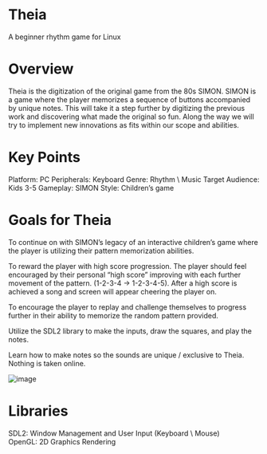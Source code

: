 # Theia
A beginner rhythm game for Linux

# Overview
Theia is the digitization of the original game from the 80s SIMON. SIMON is a game where the player memorizes a sequence of buttons accompanied by unique notes. This will take it a step further by digitizing the previous work and discovering what made the original so fun. Along the way we will try to implement new innovations as fits within our scope and abilities.

# Key Points
Platform: PC
Peripherals: Keyboard
Genre: Rhythm \ Music
Target Audience: Kids 3-5
Gameplay: SIMON
Style: Children’s game

# Goals for Theia
To continue on with SIMON’s legacy of an interactive children’s game where the player is utilizing their pattern memorization abilities. 

To reward the player with high score progression. The player should feel encouraged by their personal “high score” improving with each further movement of the pattern. (1-2-3-4 → 1-2-3-4-5). After a high score is achieved a song and screen will appear cheering the player on.

To encourage the player to replay and challenge themselves to progress further in their ability to memorize the random pattern provided.

Utilize the SDL2 library to make the inputs, draw the squares, and play the notes.

Learn how to make notes so the sounds are unique / exclusive to Theia. Nothing is taken online.

![image](https://user-images.githubusercontent.com/6042608/216368347-e9c0e423-27f8-410c-ab6d-11565ed1092e.png)

# Libraries
SDL2: Window Management and User Input (Keyboard \ Mouse)  
OpenGL: 2D Graphics Rendering
